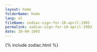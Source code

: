 ```yaml
---
layout: home
folderName: home
lang: nl
fileName: zodiac-sign-for-10-april-1993
permalink: zodiac-sign-for-10-april-1993
date: 10-04-1993
---
```

{% include zodiac.html %}
